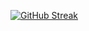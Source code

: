 <!-- 
### Hi there 👋
-->

[![GitHub Streak](http://github-readme-streak-stats.herokuapp.com?user=ruchern-chong&theme=dark&hide_border=true&date_format=M%20j%5B%2C%20Y%5D&background=000000&border=DDDDDD&stroke=DDDDDD)](https://git.io/streak-stats)

<!--
**ruchern/ruchern** is a ✨ _special_ ✨ repository because its `README.md` (this file) appears on your GitHub profile.

Here are some ideas to get you started:

- 🔭 I’m currently working on ...
- 🌱 I’m currently learning ...
- 👯 I’m looking to collaborate on ...
- 🤔 I’m looking for help with ...
- 💬 Ask me about ...
- 📫 How to reach me: ...
- 😄 Pronouns: ...
- ⚡ Fun fact: ...
-->
